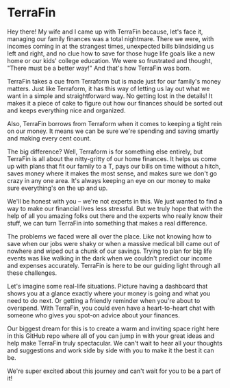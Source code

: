 # TerraFin

Hey there! My wife and I came up with TerraFin because, let's face it, managing our family finances was a total nightmare. There we were, with incomes coming in at the strangest times, unexpected bills blindsiding us left and right, and no clue how to save for those huge life goals like a new home or our kids' college education. We were so frustrated and thought, "There must be a better way!" And that's how TerraFin was born.

TerraFin takes a cue from Terraform but is made just for our family's money matters. Just like Terraform, it has this way of letting us lay out what we want in a simple and straightforward way. No getting lost in the details! It makes it a piece of cake to figure out how our finances should be sorted out and keeps everything nice and organized.

Also, TerraFin borrows from Terraform when it comes to keeping a tight rein on our money. It means we can be sure we're spending and saving smartly and making every cent count.

The big difference? Well, Terraform is for something else entirely, but TerraFin is all about the nitty-gritty of our home finances. It helps us come up with plans that fit our family to a T, pays our bills on time without a hitch, saves money where it makes the most sense, and makes sure we don't go crazy in any one area. It's always keeping an eye on our money to make sure everything's on the up and up.

We'll be honest with you – we're not experts in this. We just wanted to find a way to make our financial lives less stressful. But we truly hope that with the help of all you amazing folks out there and the experts who really know their stuff, we can turn TerraFin into something that makes a real difference.

The problems we faced were all over the place. Like not knowing how to save when our jobs were shaky or when a massive medical bill came out of nowhere and wiped out a chunk of our savings. Trying to plan for big life events was like walking in the dark when we couldn't predict our income and expenses accurately. TerraFin is here to be our guiding light through all these challenges.

Let's imagine some real-life situations. Picture having a dashboard that shows you at a glance exactly where your money is going and what you need to do next. Or getting a friendly reminder when you're about to overspend. With TerraFin, you could even have a heart-to-heart chat with someone who gives you spot-on advice about your finances.

Our biggest dream for this is to create a warm and inviting space right here in this GitHub repo where all of you can jump in with your great ideas and help make TerraFin truly spectacular. We can't wait to hear all your thoughts and suggestions and work side by side with you to make it the best it can be.

We're super excited about this journey and can't wait for you to be a part of it!


